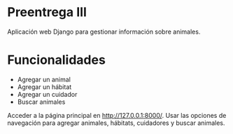 # Preentrega III

Aplicación web Django para gestionar información sobre animales.

# Funcionalidades

- Agregar un animal
- Agregar un hábitat
- Agregar un cuidador
- Buscar animales

Acceder a la página principal en http://127.0.0.1:8000/.
Usar las opciones de navegación para agregar animales, hábitats, cuidadores y buscar animales.
